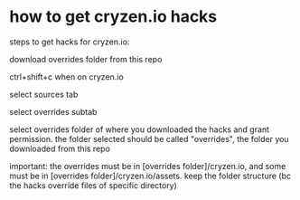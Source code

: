 # how to get cryzen.io hacks

steps to get hacks for cryzen.io:

download overrides folder from this repo

ctrl+shift+c when on cryzen.io

select sources tab

select overrides subtab

select overrides folder of where you downloaded the hacks and grant permission. the folder selected should be called "overrides", the folder you downloaded from this repo

important: the overrides must be in [overrides folder]/cryzen.io, and some must be in [overrides folder]/cryzen.io/assets. keep the folder structure (bc the hacks override files of specific directory)

